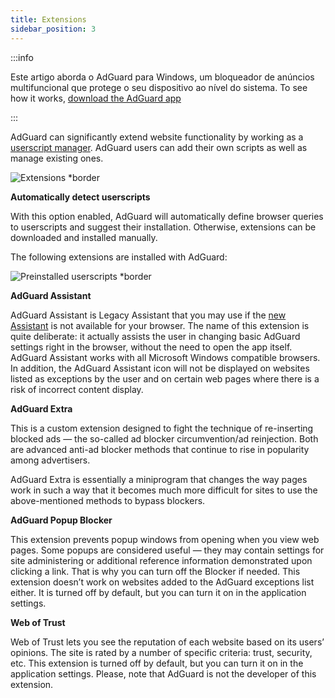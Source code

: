 ```yaml
---
title: Extensions
sidebar_position: 3
---
```


:::info

Este artigo aborda o AdGuard para Windows, um bloqueador de anúncios multifuncional que protege o seu dispositivo ao nível do sistema. To see how it works, [download the AdGuard app](https://agrd.io/download-kb-adblock)

:::

AdGuard can significantly extend website functionality by working as a [userscript manager](/general/extensions.md). AdGuard users can add their own scripts as well as manage existing ones.

![Extensions \*border](https://cdn.adtidy.org/content/kb/ad_blocker/windows/extensions/extensions.png)

**Automatically detect userscripts**

With this option enabled, AdGuard will automatically define browser queries to userscripts and suggest their installation. Otherwise, extensions can be downloaded and installed manually.

The following extensions are installed with AdGuard:

![Preinstalled userscripts \*border](https://cdn.adtidy.org/content/kb/ad_blocker/windows/extensions/extensions_enabled.png)

**AdGuard Assistant**

AdGuard Assistant is Legacy Assistant that you may use if the [new Assistant](/adguard-for-windows/browser-assistant.md) is not available for your browser. The name of this extension is quite deliberate: it actually assists the user in changing basic AdGuard settings right in the browser, without the need to open the app itself. AdGuard Assistant works with all Microsoft Windows compatible browsers. In addition, the AdGuard Assistant icon will not be displayed on websites listed as exceptions by the user and on certain web pages where there is a risk of incorrect content display.

**AdGuard Extra**

This is a custom extension designed to fight the technique of re-inserting blocked ads — the so-called ad blocker circumvention/ad reinjection. Both are advanced anti-ad blocker methods that continue to rise in popularity among advertisers.

AdGuard Extra is essentially a miniprogram that changes the way pages work in such a way that it becomes much more difficult for sites to use the above-mentioned methods to bypass blockers.

**AdGuard Popup Blocker**

This extension prevents popup windows from opening when you view web pages. Some popups are considered useful — they may contain settings for site administering or additional reference information demonstrated upon clicking a link. That is why you can turn off the Blocker if needed. This extension doesn’t work on websites added to the AdGuard exceptions list either. It is turned off by default, but you can turn it on in the application settings.

**Web of Trust**

Web of Trust lets you see the reputation of each website based on its users’ opinions. The site is rated by a number of specific criteria: trust, security, etc. This extension is turned off by default, but you can turn it on in the application settings. Please, note that AdGuard is not the developer of this extension.
